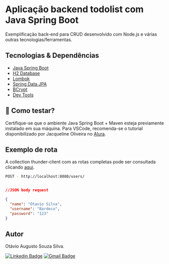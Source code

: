 # Aplicação backend todolist com Java Spring Boot
Exemplificação back-end para CRUD desenvolvido com Node.js e várias outras tecnologias/ferramentas.


## Tecnologias & Dependências
- [Java Spring Boot](https://spring.io/projects/spring-boot)
- [H2 Database](https://www.h2database.com/html/main.html)
- [Lombok](https://projectlombok.org/)
- [Spring Data JPA](https://docs.spring.io/spring-data/jpa/docs/current/reference/html/)
- [BCrypt](https://javadoc.io/doc/at.favre.lib/bcrypt/latest/index.html)
- [Dev Tools](https://docs.spring.io/spring-boot/docs/1.5.16.RELEASE/reference/html/using-boot-devtools.html)

## 🚀 Como testar?
Certifique-se que o ambiente Java Spring Boot + Maven esteja previamente instalado em sua máquina. Para VSCode, recomenda-se o tutorial disponibilizado por Jacqueline Oliveira no <a href="https://www.alura.com.br/artigos/desenvolvendo-aplicacoes-java-vs-code">Alura</a>.

## Exemplo de rota

A collection thunder-client com as rotas completas pode ser consultada clicando <a href="./thunder-collection_todolist.json">aqui</a>.

~~~ bash
POST - http://localhost:8080/users/
~~~

~~~ json

//JSON body request

{
  "name": "Otavio Silva",
  "username": "Bardeco",
  "password": "123"
}
~~~


## Autor
Otávio Augusto Souza Silva.


[![Linkedin Badge](https://img.shields.io/badge/-LinkedIn-blue?style=flat-square&logo=Linkedin&logoColor=white&link=https://www.linkedin.com/in/otaviosilva22/)](https://www.linkedin.com/in/otaviosilva22/)
[![Gmail Badge](https://img.shields.io/badge/-Gmail-c14438?style=flat-square&logo=Gmail&logoColor=white&link=mailto:otavio.ssilva22@gmail.com)](mailto:otavio.ssilva22@gmail.com)